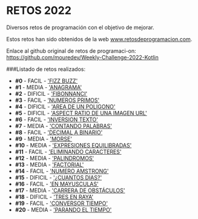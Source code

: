 # RETOS 2022

Diversos retos de programación con el objetivo de mejorar.

Estos retos han sido obtenidos de la web www.retosdeprogramacion.com.

Enlace al github original de retos de programaci-on: https://github.com/mouredev/Weekly-Challenge-2022-Kotlin

###Listado de retos realizados:
* **#0**  - FACIL   - ['FIZZ BUZZ'](https://github.com/JSenen/retos/blob/master/src/main/retos2022/java/Chalenge0.java)
* **#1**  - MEDIA   - ['ANAGRAMA'](https://github.com/JSenen/retos/blob/master/src/main/retos2022/java/Chalenge1.java)
* **#2**  - DIFICIL - ['FIBONNANCI'](https://github.com/JSenen/retos/blob/master/src/main/retos2022/java/Chalenge2.java)
* **#3**  - FACIL   - ['NUMEROS PRIMOS'](https://github.com/JSenen/retos/blob/master/src/main/retos2022/java/Chalenge3.java)
* **#4**  - DIFICIL - ['AREA DE UN POLIGONO'](https://github.com/JSenen/retos/blob/master/src/main/retos2022/java/Chalenge4.java)
* **#5**  - DIFICIL - ['ASPECT RATIO DE UNA IMAGEN URL']()
* **#6**  - FACIL   - ['INVERSION TEXTO'](https://github.com/JSenen/retos/blob/master/src/main/retos2022/java/Chalenge6.java)
* **#7**  - MEDIA   - ['CONTANDO PALABRAS'](https://github.com/JSenen/retos/blob/master/src/main/retos2022/java/Chalenge7.java)
* **#8**  - FACIL   - ['DECIMAL A BINARIO'](https://github.com/JSenen/retos/blob/master/src/main/retos2022/java/Chalenge8.java)
* **#9**  - MEDIA   - ['MORSE'](https://github.com/JSenen/retos/blob/master/src/main/retos2022/java/Chalenge9.java)
* **#10** - MEDIA   - ['EXPRESIONES EQUILIBRADAS'](https://github.com/JSenen/retos/blob/master/src/main/retos2022/java/Chalenge10.java)
* **#11** - FACIL   - ['ELIMINANDO CARACTERES'](https://github.com/JSenen/retos/blob/master/src/main/retos2022/java/Chalenge11.java)
* **#12** - MEDIA   - ['PALINDROMOS'](https://github.com/JSenen/retos/blob/master/src/main/retos2022/java/Chalenge12.java)
* **#13** - MEDIA   - ['FACTORIAL'](https://github.com/JSenen/retos/blob/master/src/main/retos2022/java/Chalenge13.java)
* **#14** - FACIL   - ['NUMERO AMSTRONG'](https://github.com/JSenen/retos/blob/master/src/main/retos2022/java/Chalenge14.java)
* **#15** - DIFICIL   - ['¿CUANTOS DIAS?'](https://github.com/JSenen/retos/blob/master/src/main/retos2022/java/Chalenge15.java)
* **#16** - FACIL   - ['EN MAYUSCULAS'](https://github.com/JSenen/retos/blob/master/src/main/retos2022/java/Chalenge16.java)
* **#17** - MEDIA   - ['CARRERA DE OBSTÁCULOS'](https://github.com/JSenen/retos/blob/master/src/main/retos2022/java/Chalenge17.java)
* **#18** - DIFICIL   - ['TRES EN RAYA'](https://github.com/JSenen/retos/blob/master/src/main/retos2022/java/Chalenge18.java)
* **#19** - FACIL   - ['CONVERSOR TIEMPO'](https://github.com/JSenen/retos/blob/master/src/main/retos2022/java/Chalenge19.java)
* **#20** - MEDIA   - ['PARANDO EL TIEMPO'](https://github.com/JSenen/retos/blob/master/src/main/retos2022/java/Chalenge20.java)